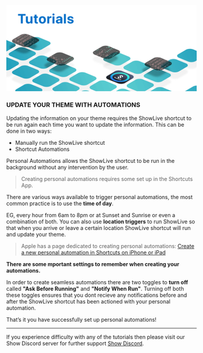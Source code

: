 ![Shortcut Automations](https://github.com/duke4e/showData/raw/main/images/howto/howtoHeader.png)

### UPDATE YOUR THEME WITH AUTOMATIONS 

Updating the information on your theme requires the ShowLive shortcut to be run again each time you want to update the information. This can be done in two ways:

- Manually run the ShowLive shortcut
- Shortcut Automations

Personal Automations allows the ShowLive shortcut to be run in the background without any intervention by the user.

> Creating personal automations requires some set up in the Shortcuts App.

There are various ways available to trigger personal automations, the most common practice is to use the **time of day**. 

EG, every hour from 6am to 8pm or at Sunset and Sunrise or even a combination of both. You can also use **location triggers** to run ShowLive so that when you arrive or leave a certain location ShowLive shortcut will run and update your theme. 

> Apple has a page dedicated to creating personal automations: [Create a new personal automation in Shortcuts on iPhone or iPad](https://support.apple.com/en-gb/guide/shortcuts/apdfbdbd7123/ios)

**There are some mportant settings to remember when creating your automations.**

In order to create seamless automations there are two toggles to **turn off** called **"Ask Before Running"** and **"Notify When Run"**. Turning off both these toggles ensures that you dont recieve any notifications before and after the ShowLive shortcut has been actioned with your personal automation.

That’s it you have successfully set up personal automations!

---

If you experience difficulty with any of the tutorials then please visit our Show Discord server for further support [Show Discord](https://discord.gg/ab5H95YYXd).



